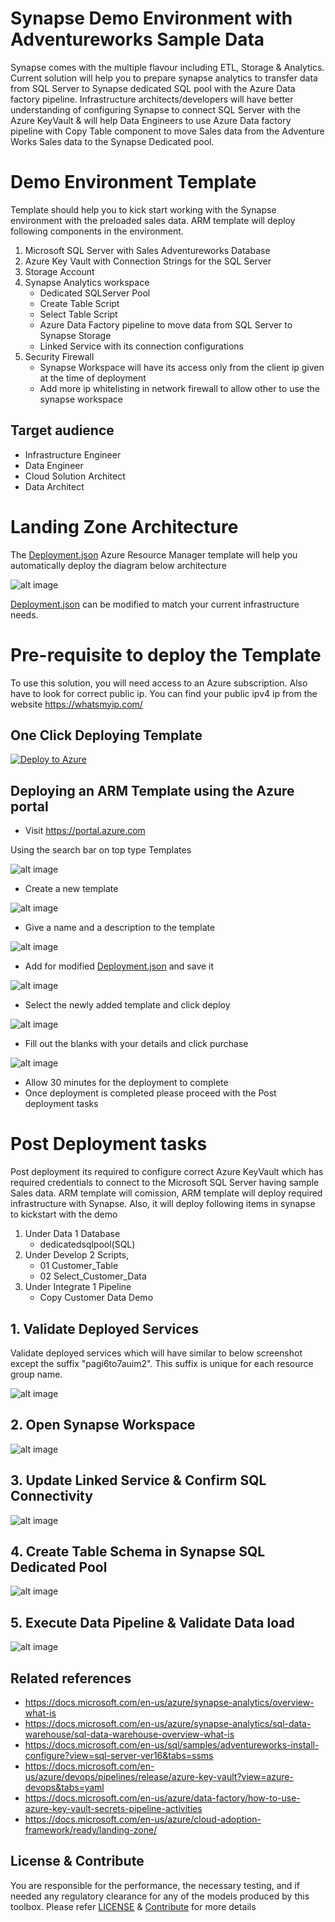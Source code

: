 # Synapse Demo Environment with Adventureworks Sample Data

Synapse comes with the multiple flavour including ETL, Storage & Analytics. Current solution will help you to prepare synapse analytics to transfer data from SQL Server to Synapse dedicated SQL pool with the Azure Data factory pipeline. Infrastructure architects/developers will have better understanding of configuring Synapse to connect SQL Server with the Azure KeyVault & will help Data Engineers to use Azure Data factory pipeline with Copy Table component to move Sales data from the Adventure Works Sales data to the Synapse Dedicated pool.  

# Demo Environment Template

Template should help you to kick start working with the Synapse environment with the preloaded sales data. ARM template will deploy following components in the environment.
1.	Microsoft SQL Server with Sales Adventureworks Database
2.	Azure Key Vault with Connection Strings for the SQL Server
4.  Storage Account
3.	Synapse Analytics workspace 
    - Dedicated SQLServer Pool
    - Create Table Script
    - Select Table Script
    - Azure Data Factory pipeline to move data from SQL Server to Synapse Storage
    - Linked Service with its connection configurations
4.  Security Firewall
    - Synapse Workspace will have its access only from the client ip given at the time of deployment
    - Add more ip whitelisting in network firewall to allow other to use the synapse workspace


## Target audience

- Infrastructure Engineer
- Data Engineer
- Cloud Solution Architect
- Data Architect

# Landing Zone Architecture

The [Deployment.json](https://github.com/git-pranayshah/synapse-demo/blob/master/ARM%20Template/deployment.json) Azure Resource Manager template will help you automatically deploy the diagram below architecture

![alt image](https://raw.githubusercontent.com/git-pranayshah/synapse-demo/master/images/Landing_Zone_Template.png)

[Deployment.json](https://github.com/git-pranayshah/synapse-demo/blob/master/ARM%20Template/deployment.json) can be modified to match your current infrastructure needs.

# Pre-requisite to deploy the Template
To use this solution, you will need access to an Azure subscription. Also have to look for correct public ip. You can find your public ipv4 ip from the website https://whatsmyip.com/

## One Click Deploying Template
<!-- Powershell command for Translating Git URL for template.json
    $url = "https://raw.githubusercontent.com/git-pranayshah/synapse-demo/dev/ARM%20Template/SQL-Server/azure_sql.json"
    [uri]::EscapeDataString($url)
    >> uri = https%3A%2F%2Fraw.githubusercontent.com%2Fgit-pranayshah%2FAnalysisService%2Fmaster%2Ftemplate.json

Base URL: https://portal.azure.com/#create/Microsoft.Template/uri
Final URL: <Base URL>/<uri>
-->
[![Deploy to Azure](https://aka.ms/deploytoazurebutton)](https://portal.azure.com/#create/Microsoft.Template/uri/https%3A%2F%2Fraw.githubusercontent.com%2Fgit-pranayshah%2Fsynapse-demo%2Fdev%2FARM%2520Template%2Fdeployment.json)


## Deploying an ARM Template using the Azure portal

- Visit https://portal.azure.com

Using the search bar on top type Templates

![alt image](https://raw.githubusercontent.com/git-pranayshah/synapse-demo/master/images/Search.png)

- Create a new template

![alt image](https://raw.githubusercontent.com/git-pranayshah/synapse-demo/master/images/create.png)

- Give a name and a description to the template

![alt image](https://raw.githubusercontent.com/git-pranayshah/synapse-demo/master/images/Name%20and%20Description.png)

- Add for modified [Deployment.json](https://github.com/git-pranayshah/synapse-demo/blob/master/ARM%20Template/deployment.json) and save it

![alt image](https://raw.githubusercontent.com/git-pranayshah/synapse-demo/master/images/add%20code.png)

- Select the newly added template and click deploy

![alt image](https://raw.githubusercontent.com/git-pranayshah/synapse-demo/master/images/Select%20and%20deploy%20template.png)

- Fill out the blanks with your details and click purchase

![alt image](https://raw.githubusercontent.com/git-pranayshah/synapse-demo/master/images/CustomDeployment.jpeg)

- Allow 30 minutes for the deployment to complete
- Once deployment is completed please proceed with the Post deployment tasks

# Post Deployment tasks

Post deployment its required to configure correct Azure KeyVault which has required credentials to connect to the Microsoft SQL Server having sample Sales data. ARM template will comission,
ARM template will deploy required infrastructure with Synapse. Also, it will deploy following items in synapse to kickstart with the demo
1.	Under Data 1 Database
    -	dedicatedsqlpool(SQL)
2.	Under Develop 2 Scripts,
    -	01 Customer_Table
    -	02 Select_Customer_Data
3.	Under Integrate 1 Pipeline
    -	Copy Customer Data Demo


## 1. Validate Deployed Services

Validate deployed services which will have similar to below screenshot except the suffix "pagi6to7auim2". This suffix is unique for each resource group name.

![alt image](https://raw.githubusercontent.com/git-pranayshah/synapse-demo/master/images/Deployed%20Services.jpeg)

## 2. Open Synapse Workspace

![alt image](https://raw.githubusercontent.com/git-pranayshah/synapse-demo/master/images/Synapse-OpenWorkspace.gif)

## 3. Update Linked Service & Confirm SQL Connectivity

![alt image](https://raw.githubusercontent.com/git-pranayshah/synapse-demo/master/images/Synapse-Setup.gif)

## 4. Create Table Schema in Synapse SQL Dedicated Pool

![alt image](https://raw.githubusercontent.com/git-pranayshah/synapse-demo/master/images/Synapse-CreateTable.gif)

## 5. Execute Data Pipeline & Validate Data load

![alt image](https://raw.githubusercontent.com/git-pranayshah/synapse-demo/master/images/Synapse-ExecuteTable.gif)

## Related references
- https://docs.microsoft.com/en-us/azure/synapse-analytics/overview-what-is
- https://docs.microsoft.com/en-us/azure/synapse-analytics/sql-data-warehouse/sql-data-warehouse-overview-what-is
- https://docs.microsoft.com/en-us/sql/samples/adventureworks-install-configure?view=sql-server-ver16&tabs=ssms
- https://docs.microsoft.com/en-us/azure/devops/pipelines/release/azure-key-vault?view=azure-devops&tabs=yaml
- https://docs.microsoft.com/en-us/azure/data-factory/how-to-use-azure-key-vault-secrets-pipeline-activities
- https://docs.microsoft.com/en-us/azure/cloud-adoption-framework/ready/landing-zone/


## License & Contribute

You are responsible for the performance, the necessary testing, and if needed any regulatory clearance for any of the models produced by this toolbox.
Please refer [LICENSE](LICENSE) &  [Contribute](https://github.com/git-pranayshah/AnalysisService/blob/master/Contribute.md) for more details